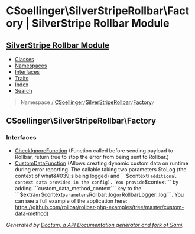 # CSoellinger\SilverStripeRollbar\Factory | SilverStripe Rollbar Module    

## [SilverStripe Rollbar Module](../../index.md)

- [Classes](../../classes.md)
- [Namespaces](../../namespaces.md)
- [Interfaces](../../interfaces.md)
- [Traits](../../traits.md)
- [Index](../../doc-index.md)
- [Search](../../search.md)

> Namespace /     [CSoellinger](../../CSoellinger.md)` / `[SilverStripeRollbar](../../CSoellinger/SilverStripeRollbar.md)` / `[Factory](../../CSoellinger/SilverStripeRollbar/Factory.md)` / `

## CSoellinger\SilverStripeRollbar\Factory




### Interfaces

- [<abbr title="CSoellinger\SilverStripeRollbar\Factory\CheckIgnoreFunction">CheckIgnoreFunction</abbr>](../../CSoellinger/SilverStripeRollbar/Factory/CheckIgnoreFunction.md) (Function called before sending payload to Rollbar, return true to stop the error from being sent to Rollbar.)
- [<abbr title="CSoellinger\SilverStripeRollbar\Factory\CustomDataFunction">CustomDataFunction</abbr>](../../CSoellinger/SilverStripeRollbar/Factory/CustomDataFunction.md) (Allows creating dynamic custom data on runtime during error reporting. The callable taking two parameters $toLog
(the context of what&#039;s being logged) and ```$context``` (additional context data provided in the config). You
provide ```$context``` by adding ```custom_data_method_context``` key to the ```$extra``` or ```$context```
parameters ```Rollbar::log``` or ```RollbarLogger::log```. You can see a full example of the application here:
https://github.com/rollbar/rollbar-php-examples/tree/master/custom-data-method)


_Generated by [Doctum, a API Documentation generator and fork of Sami](https://github.com/code-lts/doctum)._